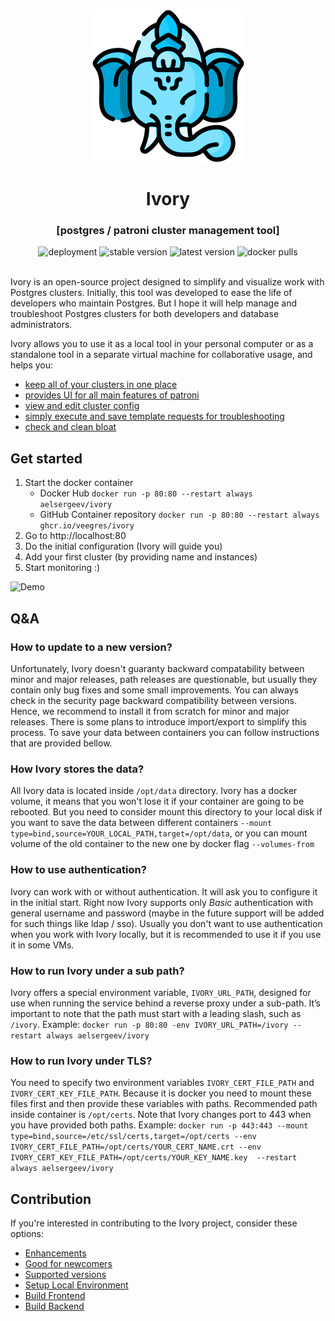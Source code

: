 <div style="text-align: center;" align="center">
   <img src="web/public/ivory.png" alt="logo" />

   # Ivory
   ### [postgres / patroni cluster management tool]

   <img src="https://img.shields.io/github/deployments/veegres/ivory/production" alt="deployment" />
   <img src="https://img.shields.io/docker/v/aelsergeev/ivory/latest?label=stable" alt="stable version" />
   <img src="https://img.shields.io/docker/v/aelsergeev/ivory?label=latest" alt="latest version" />
   <img src="https://img.shields.io/docker/pulls/aelsergeev/ivory" alt="docker pulls" />
</div>

<br>

Ivory is an open-source project designed to simplify and visualize work with Postgres clusters.
Initially, this tool was developed to ease the life of developers who maintain Postgres.
But I hope it will help manage and troubleshoot Postgres clusters for both developers and database administrators.

Ivory allows you to use it as a local tool in your personal computer or as a standalone tool
in a separate virtual machine for collaborative usage, and helps you:
- [keep all of your clusters in one place](doc/clusters.md)
- [provides UI for all main features of patroni](doc/overview.md)
- [view and edit cluster config](doc/config.md)
- [simply execute and save template requests for troubleshooting](doc/instance.md)
- [check and clean bloat](doc/bloat.md)

## Get started
1. Start the docker container
   - Docker Hub `docker run -p 80:80 --restart always aelsergeev/ivory`
   - GitHub Container repository `docker run -p 80:80 --restart always ghcr.io/veegres/ivory`
2. Go to http://localhost:80
3. Do the initial configuration (Ivory will guide you)
4. Add your first cluster (by providing name and instances)
5. Start monitoring :)

![Demo](doc/images/demo.gif)

## Q&A

### How to update to a new version?
Unfortunately, Ivory doesn't guaranty backward compatability between minor and major releases, path releases
are questionable, but usually they contain only bug fixes and some small improvements. You can always check
in the security page backward compatibility between versions. Hence, we recommend to install it from scratch
for minor and major releases. There is some plans to introduce import/export to simplify this process. To save
your data between containers you can follow instructions that are provided bellow.

### How Ivory stores the data?
All Ivory data is located inside `/opt/data` directory. Ivory has a docker volume, it means that you won't
lose it if your container are going to be rebooted. But you need to consider mount this directory to your 
local disk if you want to save the data between different containers 
`--mount type=bind,source=YOUR_LOCAL_PATH,target=/opt/data`, or you can mount volume of the 
old container to the new one by docker flag `--volumes-from`

### How to use authentication?
Ivory can work with or without authentication. It will ask you to configure it in the initial start. Right now
Ivory supports only _Basic_ authentication with general username and password (maybe in the future support
will be added for such things like ldap / sso). Usually you don't want to use authentication when you work 
with Ivory locally, but it is recommended to use it if you use it in some VMs.

### How to run Ivory under a sub path?
Ivory offers a special environment variable, `IVORY_URL_PATH`, designed for use when running the service behind 
a reverse proxy under a sub-path. It’s important to note that the path must start with a leading slash, such 
as `/ivory`. Example: `docker run -p 80:80 -env IVORY_URL_PATH=/ivory --restart always aelsergeev/ivory`

### How to run Ivory under TLS?
You need to specify two environment variables `IVORY_CERT_FILE_PATH` and `IVORY_CERT_KEY_FILE_PATH`. Because it is
docker you need to mount these files first and then provide these variables with paths. Recommended path inside 
container is `/opt/certs`. Note that Ivory changes port to 443 when you have provided both paths. 
Example: `docker run -p 443:443 --mount type=bind,source=/etc/ssl/certs,target=/opt/certs
--env IVORY_CERT_FILE_PATH=/opt/certs/YOUR_CERT_NAME.crt --env IVORY_CERT_KEY_FILE_PATH=/opt/certs/YOUR_KEY_NAME.key 
--restart always aelsergeev/ivory`

## Contribution

If you're interested in contributing to the Ivory project, consider these options:

- [Enhancements](https://github.com/veegres/ivory/issues)
- [Good for newcomers](https://github.com/veegres/ivory/issues?q=is%3Aissue+is%3Aopen+label%3A%22good+first+issue%22)
- [Supported versions](SECURITY.md)
- [Setup Local Environment](docker/development/README.md)
- [Build Frontend](web/README.md)
- [Build Backend](service/README.md)
